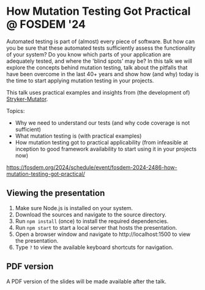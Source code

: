 # How Mutation Testing Got Practical @ FOSDEM '24

Automated testing is part of (almost) every piece of software. But how can you be sure that these automated tests sufficiently assess the functionality of your system? Do you know which parts of your application are adequately tested, and where the 'blind spots' may be? In this talk we will explore the concepts behind mutation testing, talk about the pitfalls that have been overcome in the last 40+ years and show how (and why) today is the time to start applying mutation testing in your projects.

This talk uses practical examples and insights from (the development of) [Stryker-Mutator](https://stryker-mutator.io/).

Topics:

- Why we need to understand our tests (and why code coverage is not sufficient)
- What mutation testing is (with practical examples)
- How mutation testing got to practical applicability (from infeasible at inception to good framework availability to start using it in your projects now)

https://fosdem.org/2024/schedule/event/fosdem-2024-2486-how-mutation-testing-got-practical/

## Viewing the presentation

1. Make sure Node.js is installed on your system.
2. Download the sources and navigate to the source directory.
3. Run `npm install` (once) to install the required dependencies.
4. Run `npm start` to start a local server that hosts the presentation.
5. Open a browser window and navigate to http://localhost:1500 to view the presentation.
6. Type `?` to view the available keyboard shortcuts for navigation.

## PDF version

A PDF version of the slides will be made available after the talk.
